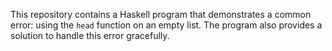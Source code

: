 This repository contains a Haskell program that demonstrates a common error: using the `head` function on an empty list. The program also provides a solution to handle this error gracefully.